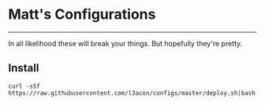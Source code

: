 # Matt's Configurations

---
In all likelihood these will break your things. But hopefully they're pretty.


## Install
```curl -sSf https://raw.githubusercontent.com/l3acon/configs/master/deploy.sh|bash```

